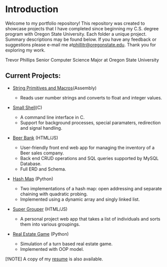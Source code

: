 # Introduction

Welcome to my portfolio repository! This repository was created to showcase projects that I have completed since beginning my C.S. degree program with Oregon State University. Each folder a unique project. Summary descriptions may be found below. If you have any feedback or suggestions please e-mail me at[phillitr@oregonstate.edu](mailto:phillitr@oregonstate.edu). Thank you for exploring my work.

Trevor Phillips
Senior Computer Science Major at Oregon State University

## Current Projects:
- [String Primitives and Macros](<1 - String Primitives and Macros>)(Assembly)
    - Reads user number strings and converts to float and integer values.

- [Small Shell](<2 - Small Shell>)(C)
    - A command line interface in C.
    - Support for background processes, special paramaters, redirection and signal handling.

- [Beer Bank](<3 - Beer Bank>) (HTML/JS)
    - User-friendly front end web app for managing the inventory of a Beer sales company.
    - Back end CRUD operations and SQL queries supported by MySQL Database.
    - Full ERD and Schema.

- [Hash Map](<4 - Hash Map>) (Python)
    - Two implementations of a hash map: open addressing and separate chaining with quadratic probing.
    - Implemented using a dynamic array and singly linked list.

- [Super Grouper](<5 - Super Grouper>) (HTML/JS)
    - A personal project web app that takes a list of individuals and sorts them into various groupings.

- [Real Estate Game](<6 - Real Estate Game>) (Python)
    - Simulation of a turn based real estate game.
    - Implemented with OOP model.


[!NOTE]
A copy of my [resume](Resume.pdf) is also available.


